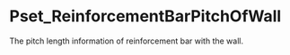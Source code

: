 # Pset_ReinforcementBarPitchOfWall

The pitch length information of reinforcement bar with the wall.<!-- end of definition -->
